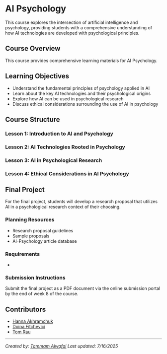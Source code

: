# AI Psychology

This course explores the intersection of artificial intelligence and psychology, providing students with a comprehensive understanding of how AI technologies are developed with psychological principles.

## Course Overview

This course provides comprehensive learning materials for AI Psychology.

## Learning Objectives

- Understand the fundamental principles of psychology applied in AI
- Learn about the key AI technologies and their psychological origins
- Explore how AI can be used in psychological research
- Discuss ethical considerations surrounding the use of AI in psychology

## Course Structure

### Lesson 1: Introduction to AI and Psychology
### Lesson 2: AI Technologies Rooted in Psychology
### Lesson 3: AI in Psychological Research
### Lesson 4: Ethical Considerations in AI Psychology

## Final Project

For the final project, students will develop a research proposal that utilizes AI in a psychological research context of their choosing.

### Planning Resources

- Research proposal guidelines
- Sample proposals
- AI-Psychology article database

### Requirements

- 

### Submission Instructions

Submit the final project as a PDF document via the online submission portal by the end of week 8 of the course.

## Contributors

- [Hanna Akhramchuk](https://github.com/akhhanna20)
- [Doina Fitchevici](https://github.com/DoinaFitchevici)
- [Tom Rau](https://github.com/hifilorau)

---

*Created by: [Tammam Alwafai](https://github.com/1992tw)*
*Last updated: 7/16/2025*